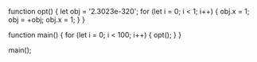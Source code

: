 
function opt() {
    let obj = '2.3023e-320';
    for (let i = 0; i < 1; i++) {
        obj.x = 1;
        obj = +obj;
        obj.x = 1;
    }
}

function main() {
    for (let i = 0; i < 100; i++) {
        opt();
    }
}

main();
